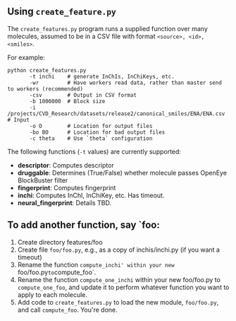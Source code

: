 ## Using `create_feature.py`

The `create_features.py` program runs a supplied function over many molecules, assumed to be in a CSV file with format `<source>, <id>, <smiles>`.

For example:

```
python create_features.py 
       -t inchi    # generate InChIs, InChiKeys, etc.
       -wr         # Have workers read data, rather than master send to workers (recommended)
       -csv        # Output in CSV format
       -b 1000000  # Block size
       -i /projects/CVD_Research/datasets/release2/canonical_smiles/ENA/ENA.csv # Input
       -o O        # Location for output files
       -bo BO      # Location for bad output files
       -c theta    # Use `theta` configuration
```

The following functions (`-t` values) are currently supported:
* **descriptor**: Computes descriptor
* **druggable**: Determines (True/False) whether molecule passes OpenEye BlockBuster filter 
* **fingerprint**: Computes fingerprint
* **inchi**: Computes InChI, InChiKey, etc. Has timeout.
* **neural_fingerprint**: Details TBD.

## To add another function, say `foo: 

1) Create directory features/foo
2) Create file `foo/foo.py`, e.g., as a copy of inchis/inchi.py (if you want a timeout)
3) Rename the function `compute_inchi' within your new `foo/foo.py` to `compute_foo`.
4) Rename the function `compute_one_inchi` within your new foo/foo.py to `compute_one_foo`, and update it to perform whatever function you want to apply to each molecule. 
5) Add code to `create_features.py` to load the new module, `foo/foo.py`, and call `compute_foo`. You're done.

